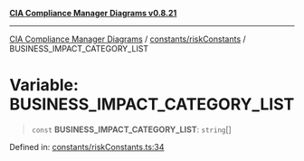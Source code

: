 [**CIA Compliance Manager Diagrams v0.8.21**](../../../README.md)

***

[CIA Compliance Manager Diagrams](../../../modules.md) / [constants/riskConstants](../README.md) / BUSINESS\_IMPACT\_CATEGORY\_LIST

# Variable: BUSINESS\_IMPACT\_CATEGORY\_LIST

> `const` **BUSINESS\_IMPACT\_CATEGORY\_LIST**: `string`[]

Defined in: [constants/riskConstants.ts:34](https://github.com/Hack23/cia-compliance-manager/blob/689e67e40bb6afe811128d672a0d7dd5fcbdaea5/src/constants/riskConstants.ts#L34)
